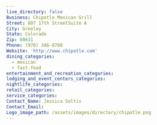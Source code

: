```yaml
---
live_directory: false
Business: Chipotle Mexican Grill
Street: 807 17th StreetSuite A
City: Greeley
State: Colorado
Zip: 80631
Phone: (970) 346-8700
Website: 'http://www.chipotle.com'
dining_categories:
  - mexican
  - fast-food
entertainment_and_recreation_categories:
lodging_and_event_centers_categories:
nightlife_categories:
retail_categories:
service_categories:
Contact_Name: Jessica Soltis
Contact_Email:
Logo_image_path: /assets/images/directory/chipotle.png
---
```



